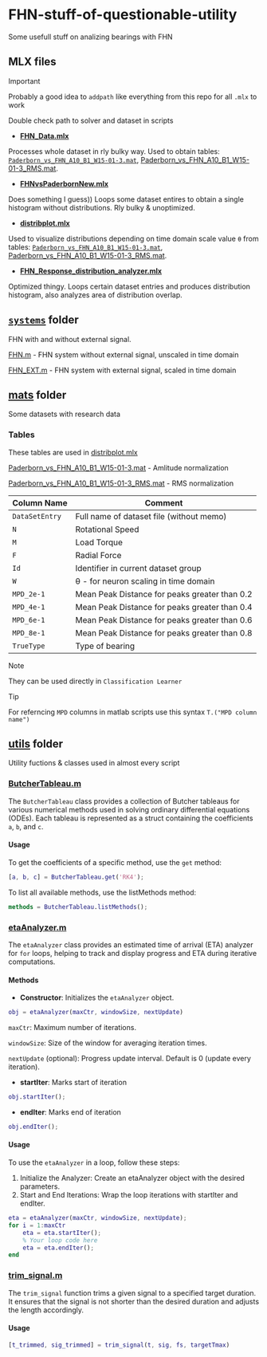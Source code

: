 # FHN-stuff-of-questionable-utility
Some usefull stuff on analizing bearings with FHN
## MLX files

> [!IMPORTANT]
> Probably a good idea to `addpath` like everything from this repo for all `.mlx` to work
>
> Double check path to solver and dataset in scripts

- **[FHN_Data.mlx](./FHN_Data.mlx)**

Processes whole dataset in rly bulky way. Used to obtain tables: [`Paderborn_vs_FHN_A10_B1_W15-01-3.mat`](./mats/Paderborn_vs_FHN_A10_B1_W15-01-3.mat), [Paderborn_vs_FHN_A10_B1_W15-01-3_RMS.mat](./mats/Paderborn_vs_FHN_A10_B1_W15-01-3_RMS.mat).

- **[FHNvsPaderbornNew.mlx](./FHNvsPaderbornNew.mlx)**

Does something I guess)) Loops some dataset entires to obtain a single histogram without distributions. Rly bulky & unoptimized.

- **[distribplot.mlx](./distribplot.mlx)**

Used to visualize distributions depending on time domain scale value `θ` from tables: [`Paderborn_vs_FHN_A10_B1_W15-01-3.mat`](./mats/Paderborn_vs_FHN_A10_B1_W15-01-3.mat), [Paderborn_vs_FHN_A10_B1_W15-01-3_RMS.mat](./mats/Paderborn_vs_FHN_A10_B1_W15-01-3_RMS.mat).

- **[FHN_Response_distribution_analyzer.mlx](./FHN_Response_distribution_analyzer.mlx)**

Optimized thingy. Loops certain dataset entries and produces distribution histogram, also analyzes area of distribution overlap.

## [`systems`](./systems) folder
FHN with and without external signal.

[FHN.m](./systems/FHN.m) - FHN system without external signal, unscaled in time domain

[FHN_EXT.m](./systems/FHN_EXT.m) - FHN system with external signal, scaled in time domain

## [mats](./mats) folder
Some datasets with research data
### Tables
These tables are used in [distribplot.mlx](./distribplot.mlx)

[Paderborn_vs_FHN_A10_B1_W15-01-3.mat](./mats/Paderborn_vs_FHN_A10_B1_W15-01-3.mat) - Amlitude normalization

[Paderborn_vs_FHN_A10_B1_W15-01-3_RMS.mat](./mats/Paderborn_vs_FHN_A10_B1_W15-01-3_RMS.mat) - RMS normalization

| Column Name | Comment |
| --- | --- |
| `DataSetEntry` | Full name of dataset file (without memo)|
| `N` | Rotational Speed |
| `M` | Load Torque |
| `F` | Radial Force |
| `Id` | Identifier in current dataset group |
| `W` | θ - for neuron scaling in time domain |
| `MPD_2e-1` | Mean Peak Distance for peaks greater than 0.2 | 
| `MPD_4e-1` | Mean Peak Distance for peaks greater than 0.4 |
| `MPD_6e-1` | Mean Peak Distance for peaks greater than 0.6 |
| `MPD_8e-1` | Mean Peak Distance for peaks greater than 0.8 |
| `TrueType` | Type of bearing |

> [!NOTE]
> They can be used directly in `Classification Learner`

> [!TIP]
> For referncing `MPD` columns in matlab scripts use this syntax `T.("MPD column name")`

## [utils](./utils) folder
Utility fuctions & classes used in almost every script

### [ButcherTableau.m](./utils/ButcherTableau.m)
The `ButcherTableau` class provides a collection of Butcher tableaus for various numerical methods used in solving ordinary differential equations (ODEs). Each tableau is represented as a struct containing the coefficients `a`, `b`, and `c`.

#### Usage

To get the coefficients of a specific method, use the `get` method:

```matlab
[a, b, c] = ButcherTableau.get('RK4');
```
To list all available methods, use the listMethods method:

```matlab
methods = ButcherTableau.listMethods();
```

### [etaAnalyzer.m](./utils/etaAnalyzer.m)
The `etaAnalyzer` class provides an estimated time of arrival (ETA) analyzer for `for` loops, helping to track and display progress and ETA during iterative computations.

#### Methods

- **Constructor**: Initializes the `etaAnalyzer` object.
```matlab
obj = etaAnalyzer(maxCtr, windowSize, nextUpdate)
```
`maxCtr`: Maximum number of iterations.

`windowSize`: Size of the window for averaging iteration times.

`nextUpdate` (optional): Progress update interval. Default is 0 (update every iteration).
- **startIter**: Marks start of iteration
```matlab
obj.startIter();
```
- **endIter**: Marks end of iteration
```matlab
obj.endIter();
```
#### Usage
To use the `etaAnalyzer` in a loop, follow these steps:

1. Initialize the Analyzer: Create an etaAnalyzer object with the desired parameters.
2. Start and End Iterations: Wrap the loop iterations with startIter and endIter.

```matlab
eta = etaAnalyzer(maxCtr, windowSize, nextUpdate);
for i = 1:maxCtr
    eta = eta.startIter();
    % Your loop code here
    eta = eta.endIter();
end
```

### [trim_signal.m](./utils/trim_signal.m)
The `trim_signal` function trims a given signal to a specified target duration. It ensures that the signal is not shorter than the desired duration and adjusts the length accordingly.

#### Usage

```matlab
[t_trimmed, sig_trimmed] = trim_signal(t, sig, fs, targetTmax)
